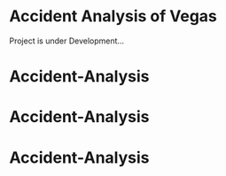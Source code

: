 # **Accident Analysis of Vegas**
Project is under Development...
# Accident-Analysis
# Accident-Analysis
# Accident-Analysis
